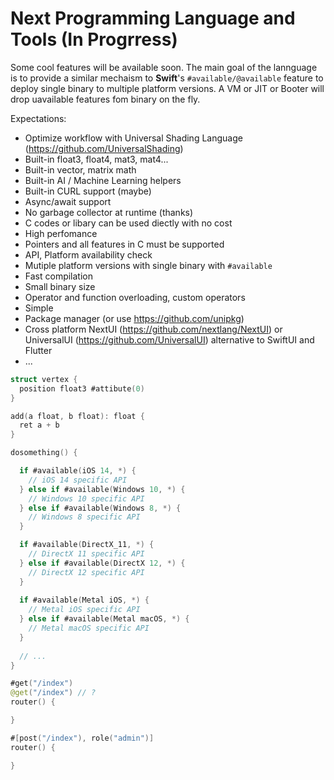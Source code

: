 # Next Programming Language and Tools (In Progrress)

Some cool features will be available soon. The main goal of the lannguage is to provide a similar mechaism to **Swift**'s `#available/@available` feature to deploy single binary to multiple platform versions. A VM or JIT or Booter will drop uavailable features fom binary on the fly. 

Expectations:

* Optimize workflow with Universal Shading Language (https://github.com/UniversalShading)
* Built-in float3, float4, mat3, mat4...
* Built-in vector, matrix math
* Built-in AI / Machine Learning helpers
* Built-in CURL support (maybe)
* Async/await support
* No garbage collector at runtime (thanks)
* C codes or libary can be used diectly with no cost
* High perfomance
* Pointers and all features in C must be supported
* API, Platform availability check
* Mutiple platform versions with single binary with `#available` 
* Fast compilation
* Small binary size
* Operator and function overloading, custom operators
* Simple
* Package manager (or use https://github.com/unipkg)
* Cross platform NextUI (https://github.com/nextlang/NextUI) or UniversalUI (https://github.com/UniversalUI) alternative to SwiftUI and Flutter
* ...

```Swift
struct vertex {
  position float3 #attibute(0)
}

add(a float, b float): float {
  ret a + b
}

dosomething() {

  if #available(iOS 14, *) {
    // iOS 14 specific API
  } else if #available(Windows 10, *) {
    // Windows 10 specific API
  } else if #available(Windows 8, *) {
    // Windows 8 specific API
  }

  if #available(DirectX_11, *) {
    // DirectX 11 specific API
  } else if #available(DirectX 12, *) {
    // DirectX 12 specific API
  }
  
  if #available(Metal iOS, *) {
    // Metal iOS specific API
  } else if #available(Metal macOS, *) {
    // Metal macOS specific API
  }
  
  // ...
}

#get("/index")
@get("/index") // ?
router() {

}

#[post("/index"), role("admin")]
router() {

}
```

